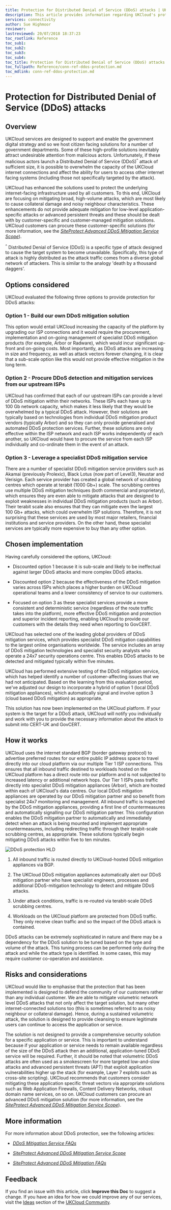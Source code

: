```yaml
---
title: Protection for Distributed Denial of Service (DDoS) attacks | UKCloud Ltd
description: This article provides information regarding UKCloud's protection against Distributed Denial of Service (DDoS) attacks
services: connectivity
author: Sue Highmoor
reviewer:
lastreviewed: 20/07/2018 18:37:23
toc_rootlink: Reference
toc_sub1: 
toc_sub2:
toc_sub3:
toc_sub4:
toc_title: Protection for Distributed Denial of Service (DDoS) attacks
toc_fullpath: Reference/conn-ref-ddos-protection.md
toc_mdlink: conn-ref-ddos-protection.md
---
```


# Protection for Distributed Denial of Service (DDoS) attacks

## Overview

UKCloud services are designed to support and enable the government digital strategy and so we host citizen facing solutions for a number of government departments. Some of these high-profile solutions inevitably attract undesirable attention from malicious actors. Unfortunately, if these malicious actors launch a Distributed Denial of Service (DDoS)<sup>^</sup> attack of sufficient size, it is possible to overwhelm the capacity of the UKCloud internet connections and affect the ability for users to access other internet facing systems (including those not specifically targeted by the attack).

UKCloud has enhanced the solutions used to protect the underlying internet-facing infrastructure used by all customers. To this end, UKCloud are focusing on mitigating broad, high-volume attacks, which are most likely to cause collateral damage and noisy neighbour characteristics. These enhancements do not provide adequate mitigation for low-level application-specific attacks or advanced persistent threats and these should be dealt with by customer-specific and customer-managed mitigation solutions. UKCloud customers can procure these customer-specific solutions (for more information, see the [*SiteProtect Advanced DDoS Mitigation Service Scope*](conn-sco-app-ddos.md)).

<sup>^</sup> Distributed Denial of Service (DDoS) is a specific type of attack designed to cause the target system to become unavailable. Specifically, this type of attack is highly distributed as the attack traffic comes from a diverse global network of attackers. This is similar to the analogy 'death by a thousand daggers'.

## Options considered

UKCloud evaluated the following three options to provide protection for DDoS attacks:

### Option 1 - Build our own DDoS mitigation solution

This option would entail UKCloud increasing the capacity of the platform by upgrading our ISP connections and it would require the procurement, implementation and on-going management of specialist DDoS mitigation products (for example, Arbor or Radware), which would incur significant up-front and on-going costs. Most importantly, as DDoS attacks are increasing in size and frequency, as well as attack vectors forever changing, it is clear that a sub-scale option like this would not provide effective mitigation in the long term.

### Option 2 - Procure DDoS detection and mitigation services from our upstream ISPs

UKCloud has confirmed that each of our upstream ISPs can provide a level of DDoS mitigation within their networks. These ISPs each have up to 100 Gb network capacity, which makes it less likely that they would be overwhelmed by a typical DDoS attack. However, their solutions are typically based on technologies from individual DDoS mitigation product vendors (typically Arbor) and so they can only provide generalised and automated DDoS protection services. Further, these solutions are only effective within the ISP network and each ISP works independently of each another, so UKCloud would have to procure the service from each ISP individually and co-ordinate them in the event of an attack.

### Option 3 - Leverage a specialist DDoS mitigation service

There are a number of specialist DDoS mitigation service providers such as Akamai (previously Prolexic), Black Lotus (now part of Level3), Neustar and Verisign. Each service provider has created a global network of scrubbing centres which operate at terabit (1000 Gb+) scale. The scrubbing centres use multiple DDoS mitigation techniques (both commercial and proprietary), which ensures they are even able to mitigate attacks that are designed to exploit weaknesses in individual DDoS mitigation products (such as Arbor). Their terabit scale also ensures that they can mitigate even the largest 100 Gb+ attacks, which could overwhelm ISP solutions. Therefore, it is not surprising that these services are used by most major retailers, financial institutions and service providers. On the other hand, these specialist services are typically more expensive to buy than any other option.

## Chosen implementation

Having carefully considered the options, UKCloud:

- Discounted option 1 because it is sub-scale and likely to be ineffectual against larger DDoS attacks and more complex DDoS attacks.

- Discounted option 2 because the effectiveness of the DDoS mitigation varies across ISPs which places a higher burden on UKCloud operational teams and a lower consistency of service to our customers.

- Focused on option 3 as these specialist services provide a more consistent and deterministic service (regardless of the route traffic takes into the platform), more effective DDoS mitigation and protection and superior incident reporting, enabling UKCloud to provide our customers with the details they need when reporting to GovCERT.

UKCloud has selected one of the leading global providers of DDoS mitigation services, which provides specialist DDoS mitigation capabilities to the largest online organisations worldwide. The service includes an array of DDoS mitigation technologies and specialist security analysts who operate a 24x7 security operations centre. This enables DDoS attacks to be detected and mitigated typically within five minutes.

UKCloud has performed extensive testing of the DDoS mitigation service, which has helped identify a number of customer-affecting issues that we had not anticipated. Based on the learning from this evaluation period, we've adjusted our design to incorporate a hybrid of option 1 (local DDoS mitigation appliances), which automatically signal and involve option 3 (cloud based DDoS mitigation) as appropriate.

This solution has now been implemented on the UKCloud platform. If your system is the target for a DDoS attack, UKCloud will notify you individually and work with you to provide the necessary information about the attack to submit into CERT-UK and GovCERT.

## How it works

UKCloud uses the internet standard BGP (border gateway protocol) to advertise preferred routes for our entire public IP address space to travel directly into our cloud platform via our multiple Tier 1 ISP connections. This ensures that all inbound traffic destined to workloads hosted on the UKCloud platform has a direct route into our platform and is not subjected to increased latency or additional network hops. Our Tier 1 ISPs pass traffic directly into specialist DDoS mitigation appliances (Arbor), which are hosted within each of UKCloud's data centres. Our local DDoS mitigation appliances are operated by our DDoS mitigation partner and so benefit from specialist 24x7 monitoring and management. All inbound traffic is inspected by the DDoS mitigation appliances, providing a first line of countermeasures and automatically signalling our DDoS mitigation partner. This configuration enables the DDoS mitigation partner to automatically and immediately detect when an attack is being mounted and implement appropriate countermeasures, including redirecting traffic through their terabit-scale scrubbing centres, as appropriate. These solutions typically begin mitigating DDoS attacks within five to ten minutes.

![DDoS protection HLD](images/ddos_protection.png)

1. All inbound traffic is routed directly to UKCloud-hosted DDoS mitigation appliances via BGP.

2. The UKCloud DDoS mitigation appliances automatically alert our DDoS mitigation partner who have specialist engineers, processes and additional DDoS-mitigation technology to detect and mitigate DDoS attacks.

3. Under attack conditions, traffic is re-routed via terabit-scale DDoS scrubbing centres.

4. Workloads on the UKCloud platform are protected from DDoS traffic. They only receive clean traffic and so the impact of the DDoS attack is contained.

DDoS attacks can be extremely sophisticated in nature and there may be a dependency for the DDoS solution to be tuned based on the type and volume of the attack. This tuning process can be performed only during the attack and while the attack type is identified. In some cases, this may require customer co-operation and assistance.

## Risks and considerations

UKCloud would like to emphasise that the protection that has been implemented is designed to defend the community of our customers rather than any individual customer. We are able to mitigate volumetric network level DDoS attacks that not only affect the target solution, but many other internet-connected solutions too (this is sometimes referred to as noisy neighbour or collateral damage). Hence, during a sustained volumetric attack, the solution is designed to provide cleansing to ensure legitimate users can continue to access the application or service.

The solution is not designed to provide a comprehensive security solution for a specific application or service. This is important to understand because if your application or service needs to remain available regardless of the size of the DDoS attack then an additional, application-tuned DDoS service will be required. Further, it should be noted that volumetric DDoS attacks are often used as a smokescreen for more targeted low-and-slow attacks and advanced persistent threats (APT) that exploit application vulnerabilities higher up the stack (for example, Layer 7 exploits such as cross-site scripting). UKCloud recommends that customers consider mitigating these application specific threat vectors via appropriate solutions such as Web Application Firewalls, Content Delivery Networks, robust domain name services, on so on. UKCloud customers can procure an advanced DDoS mitigation solution (for more information, see the [*SiteProtect Advanced DDoS Mitigation Service Scope*](conn-sco-app-ddos.md)).

## More information

For more information about DDoS protection, see the following articles:

- [*DDoS Mitigation Service FAQs*](conn-faq-ddos.md)

- [*SiteProtect Advanced DDoS Mitigation Service Scope*](conn-sco-app-ddos.md)

- [*SiteProtect Advanced DDoS Mitigation FAQs*](conn-faq-app-ddos.md)

## Feedback

If you find an issue with this article, click **Improve this Doc** to suggest a change. If you have an idea for how we could improve any of our services, visit the [Ideas](https://community.ukcloud.com/ideas) section of the [UKCloud Community](https://community.ukcloud.com).
